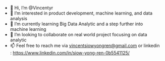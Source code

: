 - 👋 Hi, I’m @Vincentyr
- 👀 I’m interested in product development, machine learning, and data analysis
- 🌱 I’m currently learning Big Data Analytic and a step further into machine learning
- 💞️ I’m looking to collaborate on real world project focusing on data analytic 
- 📫 Feel free to reach me via vincentsiowyongren@gmail.com or linkedin : https://www.linkedin.com/in/siow-yong-ren-0b5541125/

<!---
Vincentyr/Vincentyr is a ✨ special ✨ repository because its `README.md` (this file) appears on your GitHub profile.
You can click the Preview link to take a look at your changes.
--->
